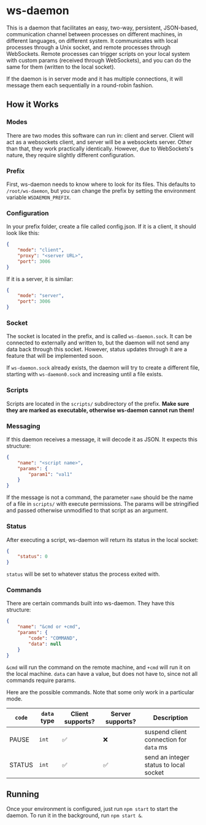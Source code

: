 # ws-daemon

This is a daemon that facilitates an easy, two-way, persistent, JSON-based, communication channel between processes on different machines, in different languages, on different system. It communicates with local processes through a Unix socket, and remote processes through WebSockets. Remote processes can trigger scripts on your local system with custom params (received through WebSockets), and you can do the same for them (written to the local socket).

If the daemon is in server mode and it has multiple connections, it will message them each sequentially in a round-robin fashion.

## How it Works

### Modes

There are two modes this software can run in: client and server. Client will act as a websockets client, and server will be a websockets server. Other than that, they work practically identically. However, due to WebSockets's nature, they require slightly different configuration.

### Prefix

First, ws-daemon needs to know where to look for its files. This defaults to `/root/ws-daemon`, but you can change the prefix by setting the environment variable `WSDAEMON_PREFIX`.

### Configuration

In your prefix folder, create a file called config.json. If it is a client, it should look like this:

```json
{
    "mode": "client",
    "proxy": "<server URL>",
    "port": 3006
}
```

If it is a server, it is similar:

```json
{
    "mode": "server",
    "port": 3006
}
```

### Socket

The socket is located in the prefix, and is called `ws-daemon.sock`. It can be connected to externally and written to, but the daemon will not send any data back through this socket. However, status updates through it are a feature that will be implemented soon.

If `ws-daemon.sock` already exists, the daemon will try to create a different file, starting with `ws-daemon0.sock` and increasing until a file exists.

### Scripts

Scripts are located in the `scripts/` subdirectory of the prefix. **Make sure they are marked as executable, otherwise ws-daemon cannot run them!** 

### Messaging

If this daemon receives a message, it will decode it as JSON. It expects this structure:

```json
{
    "name": "<script name>",
    "params": {
        "param1": "val1"
    }
}
```

If the message is not a command, the parameter `name` should be the name of a file in `scripts/` with execute permissions. The params will be stringified and passed otherwise unmodified to that script as an argument.

### Status

After executing a script, ws-daemon will return its status in the local socket:

```json
{
    "status": 0
}
```

`status` will be set to whatever status the process exited with.

### Commands

There are certain commands built into ws-daemon. They have this structure:

```json
{
    "name": "&cmd or +cmd",
    "params": {
        "code": "COMMAND",
        "data": null
    }
}
```

`&cmd` will run the command on the remote machine, and `+cmd` will run it on the local machine. `data` can have a value, but does not have to, since not all commands require params.

Here are the possible commands. Note that some only work in a particular mode.

| `code` | `data` type | Client supports? | Server supports? | Description |
|---|---|---|---|---|
| PAUSE | `int` | ✅ | ❌ | suspend client connection for `data` ms |
| STATUS | `int` | ✅ | ✅ | send an integer status to local socket |

## Running

Once your environment is configured, just run `npm start` to start the daemon. To run it in the background, run `npm start &`.
